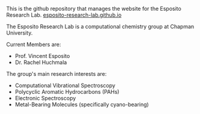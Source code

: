 This is the github repository that manages the website for the Esposito Research Lab. 
[esposito-research-lab.github.io](esposito-research-lab.github.io)

The Esposito Research Lab is a computational chemistry group at Chapman University. 

Current Members are: 
* Prof. Vincent Esposito
* Dr. Rachel Huchmala

The group's main research interests are: 
* Computational Vibrational Spectroscopy
* Polycyclic Aromatic Hydrocarbons (PAHs)
* Electronic Spectroscopy
* Metal-Bearing Molecules (specifically cyano-bearing)
